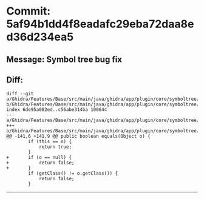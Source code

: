 # Commit: 5af94b1dd4f8eadafc29eba72daa8ed36d234ea5
## Message: Symbol tree bug fix
## Diff:
```
diff --git a/Ghidra/Features/Base/src/main/java/ghidra/app/plugin/core/symboltree/nodes/OrganizationNode.java b/Ghidra/Features/Base/src/main/java/ghidra/app/plugin/core/symboltree/nodes/OrganizationNode.java
index 6de95a082ed..c56abe314ba 100644
--- a/Ghidra/Features/Base/src/main/java/ghidra/app/plugin/core/symboltree/nodes/OrganizationNode.java
+++ b/Ghidra/Features/Base/src/main/java/ghidra/app/plugin/core/symboltree/nodes/OrganizationNode.java
@@ -141,6 +141,9 @@ public boolean equals(Object o) {
 		if (this == o) {
 			return true;
 		}
+		if (o == null) {
+			return false;
+		}
 		if (getClass() != o.getClass()) {
 			return false;
 		}
```
-----------------------------------
